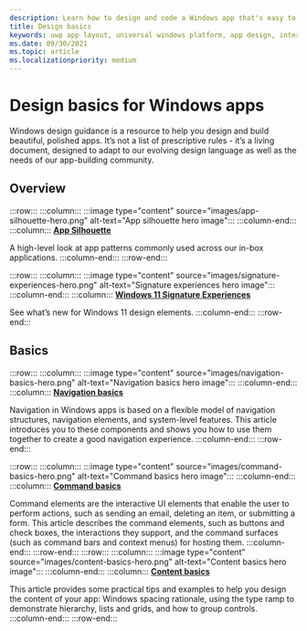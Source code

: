 ```yaml
---
description: Learn how to design and code a Windows app that's easy to navigate and looks great on a variety of devices and screen sizes.
title: Design basics
keywords: uwp app layout, universal windows platform, app design, interface, windows app layout
ms.date: 09/30/2021
ms.topic: article
ms.localizationpriority: medium
---
```


# Design basics for Windows apps

Windows design guidance is a resource to help you design and build beautiful, polished apps. It’s not a list of prescriptive rules - it’s a living document, designed to adapt to our evolving design language as well as the needs of our app-building community.

## Overview

:::row:::
    :::column:::
        :::image type="content" source="images/app-silhouette-hero.png" alt-text="App silhouette hero image":::
    :::column-end:::
    :::column:::
        [**App Silhouette**](app-silhouette.md)

A high-level look at app patterns commonly used across our in-box applications.
    :::column-end:::
:::row-end:::

:::row:::
    :::column:::
        :::image type="content" source="images/signature-experiences-hero.png" alt-text="Signature experiences hero image":::
    :::column-end:::
    :::column:::
        [**Windows 11 Signature Experiences**](../signature-experiences/signature-experiences.md)

See what’s new for Windows 11 design elements.
    :::column-end:::
:::row-end:::

## Basics

:::row:::
    :::column:::
        :::image type="content" source="images/navigation-basics-hero.png" alt-text="Navigation basics hero image":::
    :::column-end:::
    :::column:::
        [**Navigation basics**](navigation-basics.md)

Navigation in Windows apps is based on a flexible model of navigation structures, navigation elements, and system-level features. This article introduces you to these components and shows you how to use them together to create a good navigation experience.
    :::column-end:::
:::row-end:::

:::row:::
    :::column:::
        :::image type="content" source="images/command-basics-hero.png" alt-text="Command basics hero image":::
    :::column-end:::
    :::column:::
        [**Command basics**](commanding-basics.md)

Command elements are the interactive UI elements that enable the user to perform actions, such as sending an email, deleting an item, or submitting a form. This article describes the command elements, such as buttons and check boxes, the interactions they support, and the command surfaces (such as command bars and context menus) for hosting them.
    :::column-end:::
:::row-end:::
:::row:::
    :::column:::
        :::image type="content" source="images/content-basics-hero.png" alt-text="Content basics hero image":::
    :::column-end:::
    :::column:::
        [**Content basics**](content-basics.md)

This article provides some practical tips and examples to help you design the content of your app: Windows spacing rationale, using the type ramp to demonstrate hierarchy, lists and grids, and how to group controls.
    :::column-end:::
:::row-end:::
